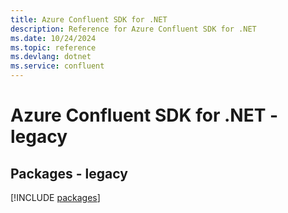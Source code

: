 ```yaml
---
title: Azure Confluent SDK for .NET
description: Reference for Azure Confluent SDK for .NET
ms.date: 10/24/2024
ms.topic: reference
ms.devlang: dotnet
ms.service: confluent
---
```

# Azure Confluent SDK for .NET - legacy
## Packages - legacy
[!INCLUDE [packages](confluent-index.md)]